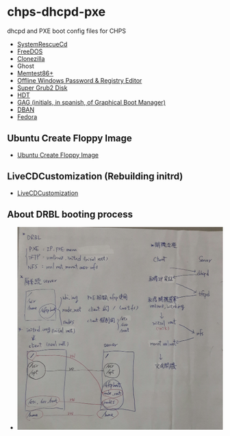 # chps-dhcpd-pxe
dhcpd and PXE boot config files for CHPS

  - [SystemRescueCd](https://www.system-rescue-cd.org/)
  - [FreeDOS](http://www.freedos.org/)
  - [Clonezilla](http://clonezilla.nchc.org.tw/)
  - Ghost
  - [Memtest86+](http://www.memtest.org/)
  - [Offline Windows Password & Registry Editor](http://pogostick.net/~pnh/ntpasswd/)
  - [Super Grub2 Disk](http://www.supergrubdisk.org/super-grub2-disk/)
  - [HDT](http://www.hdt-project.org/)
  - [GAG (initials, in spanish, of Graphical Boot Manager)](http://gag.sourceforge.net/)
  - [DBAN](http://www.dban.org/)
  - [Fedora](https://getfedora.org/)
  
## Ubuntu Create Floppy Image
  - [Ubuntu Create Floppy Image](http://www.richud.com/wiki/Ubuntu_Create_Floppy_Image)
  
## LiveCDCustomization (Rebuilding initrd)
  - [LiveCDCustomization](https://help.ubuntu.com/community/LiveCDCustomization#Rebuilding_initrd)

## About DRBL booting process
  - ![20161008_215533-1.jpg](images/20161008_215533-1.jpg)
